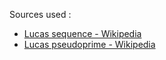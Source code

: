 Sources used :
 - [Lucas sequence - Wikipedia](https://en.wikipedia.org/wiki/Lucas_sequence)
 - [Lucas pseudoprime - Wikipedia](https://en.wikipedia.org/wiki/Lucas_pseudoprime)
